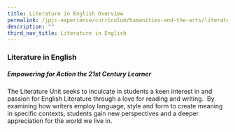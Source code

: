```yaml
---
title: Literature in English Overview
permalink: /jpjc-experience/curriculum/humanities-and-the-arts/literature/
description: ""
third_nav_title: Literature in English
---
```

### **Literature in English**
##### **Empowering for Action the 21st Century Learner**
The Literature Unit seeks to inculcate in students a keen interest in and passion for English Literature through a love for reading and writing.  By examining how writers employ language, style and form to create meaning in specific contexts, students gain new perspectives and a deeper appreciation for the world we live in.

